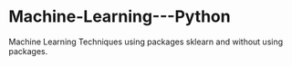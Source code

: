 # Machine-Learning---Python
Machine Learning Techniques using packages sklearn and without using packages.
